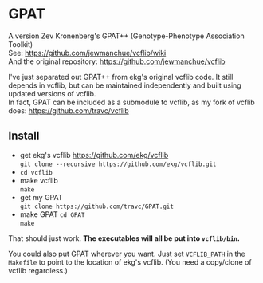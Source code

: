 # GPAT
A version Zev Kronenberg's GPAT++ (Genotype-Phenotype Association Toolkit)  
See: https://github.com/jewmanchue/vcflib/wiki  
And the original repository: https://github.com/jewmanchue/vcflib  

I've just separated out GPAT++ from ekg's original vcflib code.
It still depends in vcflib, but can be maintained independently and built using updated versions of vcflib.  
In fact, GPAT can be included as a submodule to vcflib, as my fork of vcflib does: https://github.com/travc/vcflib

## Install ##
- get ekg's vcflib https://github.com/ekg/vcflib  
`git clone --recursive https://github.com/ekg/vcflib.git`
- `cd vcflib`
- make vcflib  
`make`
- get my GPAT  
`git clone https://github.com/travc/GPAT.git`
- make GPAT
`cd GPAT`  
`make`

That should just work. 
**The executables will all be put into `vcflib/bin`.**

You could also put GPAT wherever you want.
Just set `VCFLIB_PATH` in the `Makefile` to point to the location of ekg's vcflib.
(You need a copy/clone of vcflib regardless.)
